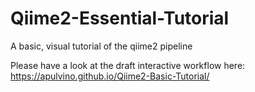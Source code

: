 # Qiime2-Essential-Tutorial
A basic, visual tutorial of the qiime2 pipeline

Please have a look at the draft interactive workflow here:
https://apulvino.github.io/Qiime2-Basic-Tutorial/
